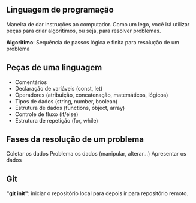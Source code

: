 ## Linguagem de programação

Maneira de dar instruções ao computador.
Como um lego, você irá utilizar peças para  criar algoritimos, ou seja, para resolver problemas.

  **Algoritimo**: Sequência de passos lógica e finita para resolução de um problema

## Peças de uma linguagem

- Comentários
- Declaração de variáveis (const, let)
- Operadores (atribuição, concatenação, matemáticos, lógicos)
- Tipos de dados (string, number, boolean)
- Estrutura de dados (functions, object, array)
- Controle de fluxo (if/else)
- Estrutura de repetição (for, while)


## Fases da resolução de um problema 

Coletar os dados
Problema os dados (manipular, alterar...)
Apresentar os dados


<!-- Aula 01 | NLW Pocket | 25:30 -->




## Git

**"git init"**: iniciar o repositório local para depois ir para repositório remoto.